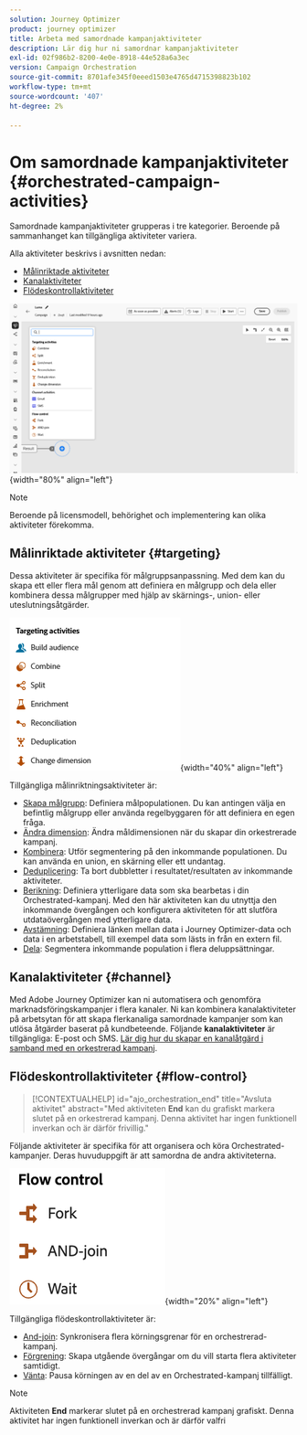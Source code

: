 ```yaml
---
solution: Journey Optimizer
product: journey optimizer
title: Arbeta med samordnade kampanjaktiviteter
description: Lär dig hur ni samordnar kampanjaktiviteter
exl-id: 02f986b2-8200-4e0e-8918-44e528a6a3ec
version: Campaign Orchestration
source-git-commit: 8701afe345f0eeed1503e4765d4715398823b102
workflow-type: tm+mt
source-wordcount: '407'
ht-degree: 2%

---
```



# Om samordnade kampanjaktiviteter {#orchestrated-campaign-activities}

Samordnade kampanjaktiviteter grupperas i tre kategorier. Beroende på sammanhanget kan tillgängliga aktiviteter variera.

Alla aktiviteter beskrivs i avsnitten nedan:

* [Målinriktade aktiviteter](#targeting)
* [Kanalaktiviteter](#channel)
* [Flödeskontrollaktiviteter](#flow-control)

![Lista över tillgängliga aktiviteter på arbetsytan](../assets/orchestrated-activities.png){width="80%" align="left"}


>[!NOTE]
>
>Beroende på licensmodell, behörighet och implementering kan olika aktiviteter förekomma.

## Målinriktade aktiviteter {#targeting}

Dessa aktiviteter är specifika för målgruppsanpassning. Med dem kan du skapa ett eller flera mål genom att definiera en målgrupp och dela eller kombinera dessa målgrupper med hjälp av skärnings-, union- eller uteslutningsåtgärder.

![Lista över målinriktade aktiviteter](../assets/targeting-activities.png){width="40%" align="left"}

Tillgängliga målinriktningsaktiviteter är:

* [Skapa målgrupp](build-audience.md): Definiera målpopulationen. Du kan antingen välja en befintlig målgrupp eller använda regelbyggaren för att definiera en egen fråga.
* [Ändra dimension](change-dimension.md): Ändra måldimensionen när du skapar din orkestrerade kampanj.
* [Kombinera](combine.md): Utför segmentering på den inkommande populationen. Du kan använda en union, en skärning eller ett undantag.
* [Deduplicering](deduplication.md): Ta bort dubbletter i resultatet/resultaten av inkommande aktiviteter.
* [Berikning](enrichment.md): Definiera ytterligare data som ska bearbetas i din Orchestrated-kampanj. Med den här aktiviteten kan du utnyttja den inkommande övergången och konfigurera aktiviteten för att slutföra utdataövergången med ytterligare data.
* [Avstämning](reconciliation.md): Definiera länken mellan data i Journey Optimizer-data och data i en arbetstabell, till exempel data som lästs in från en extern fil.
* [Dela](split.md): Segmentera inkommande population i flera deluppsättningar.

## Kanalaktiviteter {#channel}

Med Adobe Journey Optimizer kan ni automatisera och genomföra marknadsföringskampanjer i flera kanaler. Ni kan kombinera kanalaktiviteter på arbetsytan för att skapa flerkanaliga samordnade kampanjer som kan utlösa åtgärder baserat på kundbeteende. Följande **kanalaktiviteter** är tillgängliga: E-post och SMS. [Lär dig hur du skapar en kanalåtgärd i samband med en orkestrerad kampanj](channels.md).

## Flödeskontrollaktiviteter {#flow-control}

>[!CONTEXTUALHELP]
>id="ajo_orchestration_end"
>title="Avsluta aktivitet"
>abstract="Med aktiviteten **End** kan du grafiskt markera slutet på en orkestrerad kampanj. Denna aktivitet har ingen funktionell inverkan och är därför frivillig."

Följande aktiviteter är specifika för att organisera och köra Orchestrated-kampanjer. Deras huvuduppgift är att samordna de andra aktiviteterna.

![Lista över flödeskontrollaktiviteter](../assets/flow-control-activities.png){width="20%" align="left"}

Tillgängliga flödeskontrollaktiviteter är:

* [And-join](and-join.md): Synkronisera flera körningsgrenar för en orchestrerad-kampanj.
* [Förgrening](fork.md): Skapa utgående övergångar om du vill starta flera aktiviteter samtidigt.
* [Vänta](wait.md): Pausa körningen av en del av en Orchestrated-kampanj tillfälligt.
  <!--* [Test](test.md): Enable transitions based on specified conditions.-->

>[!NOTE]
>Aktiviteten **End** markerar slutet på en orchestrerad kampanj grafiskt. Denna aktivitet har ingen funktionell inverkan och är därför valfri
